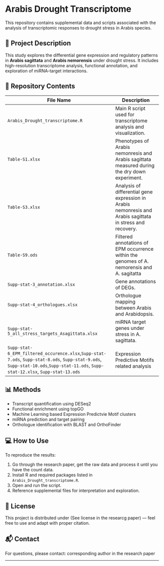 # Arabis Drought Transcriptome

This repository contains supplemental data and scripts associated with the analysis of transcriptomic responses to drought stress in Arabis species.

## 🧪 Project Description

This study explores the differential gene expression and regulatory patterns in **Arabis sagittata** and **Arabis nemorensis** under drought stress. It includes high-resolution transcriptome analysis, functional annotation, and exploration of miRNA-target interactions.

## 📁 Repository Contents

| File Name                                      | Description |
|-----------------------------------------------|-------------|
| `Arabis_Drought_transcriptome.R`              | Main R script used for transcriptome analysis and visualization. |
| `Table-S1.xlsx`                               | Phenotypes of Arabis nemonresis and Arabis sagittata measured during the dry down experiment. | 
| `Table-S3.xlsx`                               | Analysis of differential gene expression in Arabis nemonresis and Arabis sagittata in stress and recovery. |
| `Table-S9.ods`                                | Filtered annotations of EPM occurrence within the genomes of A. nemorensis and A. sagitatta |
| `Supp-stat-3_annotation.xlsx`                 | Gene annotations of DEGs. |
| `Supp-stat-4_orthologues.xlsx`                | Orthologue mapping between Arabis and Arabidopsis. |
| `Supp-stat-5_all_stress_targets_Asagittata.xlsx` | miRNA target genes under stress in A. sagittata. |
| `Supp-stat-6_EPM_filtered_occurence.xlsx`,`Supp-stat-7.ods`, `Supp-stat-8.ods`, `Supp-stat-9.ods`, `Supp-stat-10.ods`,`Supp-stat-11.ods`, `Supp-stat-12.xlsx`, `Supp-stat-13.ods` | Expression Predictive Motifs related analysis |

## 📊 Methods

- Transcript quantification using DESeq2
- Functional enrichment using topGO
- Machine Learning based Expression Predictvie Motif clusters
- miRNA prediction and target pairing
- Orthologue identification with BLAST and OrthoFinder

## 💻 How to Use

To reproduce the results:
1. Go through the research paper, get the raw data and process it until you have the count data.
2. Install R and required packages listed in `Arabis_Drought_transcriptome.R`.
3. Open and run the script.
4. Reference supplemental files for interpretation and exploration.

## 📜 License

This project is distributed under (See license in the researcg paper) — feel free to use and adapt with proper citation.

## 📬 Contact

For questions, please contact: corresponding author in the research paper

---
